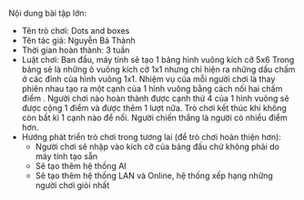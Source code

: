 Nội dung bài tập lớn:
 - Tên trò chơi: Dots and boxes
 - Tên tác giả: Nguyễn Bá Thành
 - Thời gian hoàn thành: 3 tuần
 - Luật chơi: Ban đầu, máy tính sẽ tạo 1 bảng hình vuông kích cỡ 5x6 
 Trong bảng sẽ là những ô vuông kích cỡ 1x1 nhưng chỉ hiện ra những dấu chấm ở các đỉnh của hình vuông 1x1. 
 Nhiệm vụ của mỗi người chơi là thay phiên nhau tạo ra một cạnh của 1 hình vuông bằng cách nối hai chấm điểm .
 Người chơi nào hoàn thành được cạnh thứ 4 của 1 hình vuông sẽ được cộng 1 điểm và được thêm 1 lượt nữa. 
 Trò chơi kết thúc khi không còn bất kì 1 cạnh nào để nối. Người chiến thắng là người có nhiều điểm hơn.
  - Hướng phát triển trò chơi trong tương lai (để trò chơi hoàn thiện hơn):
     - Người chơi sẽ nhập vào kích cỡ của bảng đấu chứ không phải do máy tính tạo sẵn
     - Sẽ tạo thêm hệ thống AI
     - Sẽ tạo thêm hệ thống LAN và Online, hệ thống xếp hạng những người chơi giỏi nhất
